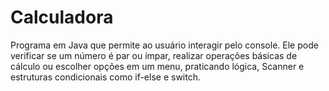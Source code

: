 # Calculadora
Programa em Java que permite ao usuário interagir pelo console. Ele pode verificar se um número é par ou ímpar, realizar operações básicas de cálculo ou escolher opções em um menu, praticando lógica, Scanner e estruturas condicionais como if-else e switch. 
